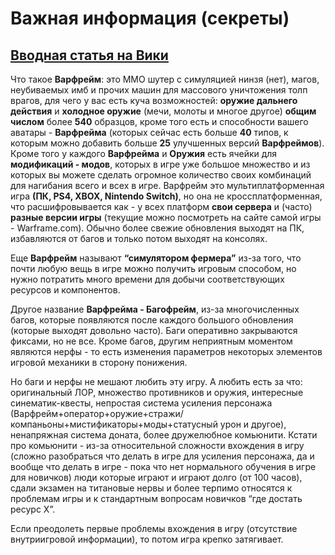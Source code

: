 # Важная информация (секреты) 
## [Вводная статья на Вики](https://warframe.fandom.com/ru/wiki/Warframe)

Что такое **Варфрейм**: это ММО шутер с симуляцией нинзя (нет), магов, неубиваемых имб и прочих машин для массового уничтожения толп врагов, для чего у вас есть куча возможностей: **оружие дальнего действия** и **холодное оружие** (мечи, молоты и многое другое) **общим числом** более **540** образцов, кроме того есть и способности вашего аватары - **Варфрейма** (которых сейчас есть больше **40** типов, к которым можно добавить больше **25** улучшенных версий **Варфреймов**). Кроме того у каждого **Варфрейма** и **Оружия** есть ячейки для **модификаций - модов**, которых в игре уже большое множество и из которых вы можете сделать огромное количество своих комбинаций для нагибания всего и всех в игре.  Варфрейм это мультиплатформенная игра **(ПК, PS4, XBOX, Nintendo Switch)**, но она не кроссплатформенная, что расшифровывается как - у всех платформ **свои сервера** и (часто) **разные версии игры** (текущие можно посмотреть на сайте самой игры - Warframe.com). Обычно более свежие обновления выходят на ПК, избавляются от багов и только потом выходят на консолях.

Еще **Варфрейм** называют **“симулятором фермера”** из-за того, что почти любую вещь в игре можно получить игровым способом, но нужно потратить много времени для добычи соответствующих ресурсов и компонентов.

Другое название **Варфрейма - Багофрейм**, из-за многочисленных багов, которые появляются после каждого большого обновления (которые выходят довольно часто). Баги оперативно закрываются фиксами, но не все. Кроме багов, другим неприятным моментом являются нерфы - то есть изменения параметров некоторых элементов игровой механики в сторону понижения.

Но баги и нерфы не мешают любить эту игру. А любить есть за что: оригинальный ЛОР, множество противников и оружия, интересные синематик-квесты, непростая система усиления персонажа (Варфрейм+оператор+оружие+стражи/компаньоны+мистификаторы+моды+статусный урон и другое), ненапряжная система доната, более дружелюбное комьюнити. Кстати про комьюнити - из-за относительной сложности вхождения в игру (сложно разобраться что делать в игре для усиления персонажа, да и вообще что делать в игре - пока что нет нормального обучения в игре для новичков) люди которые играют и играют долго (от 100 часов), сдали экзамен на титановые нервы и более терпимо относятся к проблемам игры и к стандартным вопросам новичков “где достать ресурс Х”.

Если преодолеть первые проблемы вхождения в игру (отсутствие внутриигровой информации), то потом игра крепко затягивает. 

